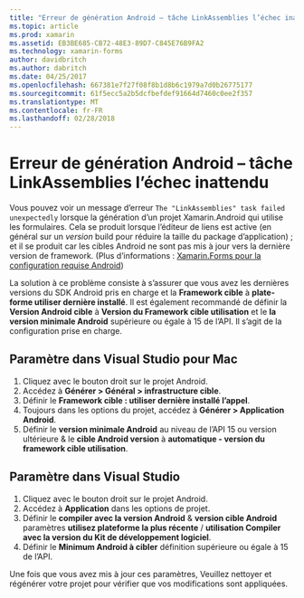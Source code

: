 ```yaml
---
title: "Erreur de génération Android – tâche LinkAssemblies l’échec inattendu"
ms.topic: article
ms.prod: xamarin
ms.assetid: EB3BE685-CB72-48E3-89D7-C845E76B9FA2
ms.technology: xamarin-forms
author: davidbritch
ms.author: dabritch
ms.date: 04/25/2017
ms.openlocfilehash: 667381e7f27f08f8b1d8b6c1979a7d0b26775177
ms.sourcegitcommit: 61f5ecc5a2b5dcfbefdef91664d7460c0ee2f357
ms.translationtype: MT
ms.contentlocale: fr-FR
ms.lasthandoff: 02/28/2018
---
```

# <a name="android-build-error--the-linkassemblies-task-failed-unexpectedly"></a>Erreur de génération Android – tâche LinkAssemblies l’échec inattendu

Vous pouvez voir un message d’erreur `The "LinkAssemblies" task failed unexpectedly` lorsque la génération d’un projet Xamarin.Android qui utilise les formulaires. Cela se produit lorsque l’éditeur de liens est active (en général sur un *version* build pour réduire la taille du package d’application) ; et il se produit car les cibles Android ne sont pas mis à jour vers la dernière version de framework. (Plus d’informations : [Xamarin.Forms pour la configuration requise Android](~/xamarin-forms/get-started/installation.md#android))

La solution à ce problème consiste à s’assurer que vous avez les dernières versions du SDK Android pris en charge et la **Framework cible** à **plate-forme utiliser dernière installé**. Il est également recommandé de définir la **Version Android cible** à **Version du Framework cible utilisation** et le **la version minimale Android** supérieure ou égale à 15 de l’API. Il s’agit de la configuration prise en charge.

## <a name="setting-in-visual-studio-for-mac"></a>Paramètre dans Visual Studio pour Mac

1.  Cliquez avec le bouton droit sur le projet Android.
2.  Accédez à **Générer > Général > infrastructure cible**.
3.  Définir le **Framework cible : utiliser dernière installé l’appel**.
4.  Toujours dans les options du projet, accédez à **Générer > Application Android**.
5.  Définir le **version minimale Android** au niveau de l’API 15 ou version ultérieure & le **cible Android version** à **automatique - version du framework cible utilisation**.

## <a name="setting-in-visual-studio"></a>Paramètre dans Visual Studio

1.  Cliquez avec le bouton droit sur le projet Android.
2.  Accédez à **Application** dans les options de projet.
3.  Définir le **compiler avec la version Android** & **version cible Android** paramètres **utilisez plateforme la plus récente** / **utilisation Compiler avec la version du Kit de développement logiciel**.
4.  Définir le **Minimum Android à cibler** définition supérieure ou égale à 15 de l’API.

Une fois que vous avez mis à jour ces paramètres, Veuillez nettoyer et régénérer votre projet pour vérifier que vos modifications sont appliquées.
